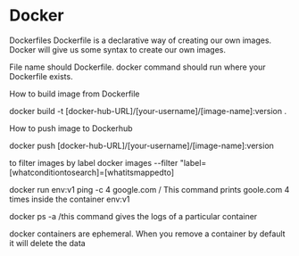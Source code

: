 # Docker
Dockerfiles
Dockerfile is a declarative way of creating our own images. Docker will give us some syntax to create our own images.

File name should Dockerfile. docker command should run where your Dockerfile exists.

How to build image from Dockerfile

docker build -t [docker-hub-URL]/[your-username]/[image-name]:version .

How to push image to Dockerhub

docker push [docker-hub-URL]/[your-username]/[image-name]:version

to filter images by label
docker images --filter "label=[whatconditiontosearch]=[whatitsmappedto]

docker run env:v1 ping -c 4 google.com / This command prints goole.com 4 times inside the container env:v1

docker ps -a /this command gives the logs of a particular container

docker containers are ephemeral. When you remove a container by default it will delete the data

